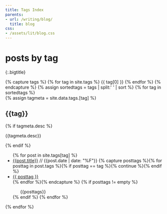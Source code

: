 ```yaml
---
title: Tags Index
parents:
- url: /writing/blog/
  title: blog
css:
- /assets/lit/blog.css
---
```


# posts by tag
{:.bigtitle}

<div class="tagindex">
  {% capture tags %}
    {% for tag in site.tags %}
      {{ tag[0] }}
    {% endfor %}
  {% endcapture %}
  {% assign sortedtags = tags | split:' ' | sort %}
  {% for tag in sortedtags %}
  <div class="tagbox">
    {% assign tagmeta = site.data.tags.[tag] %}
    <div class="taginfo">
      <h2 id="{{tag}}" class="tagname">{{tag}}</h2>
      {% if tagmeta.desc %}
      <p class="tagdesc">{{tagmeta.desc}}</p>
      {% endif %}
    </div>
    <ul class="taglist">
    {% for post in site.tags[tag] %}
      <li>
        <a class="postlink" href="{{post.url}}">{{post.title}}</a>
        <span class="postinfo">
          // <span class="date">{{post.date | date: "%F"}}</span>
          {% capture posttags %}{% for posttag in post.tags %}{% if posttag == tag %}{% continue %}{% endif %}<li><a href="#{{posttag}}">{{ posttag }}</a></li>{% endfor %}{% endcapture %}
          {% if posttags != empty %}
            <ul class="tags">
            {{posttags}}
            </ul>
          {% endif %}
        </span>
      </li>
    {% endfor %}
    </ul>
  </div>
  {% endfor %} <!-- for tag in tags -->
</div>